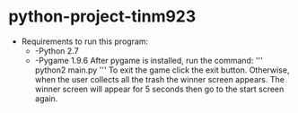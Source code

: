 # python-project-tinm923
* Requirements to run this program:
  * -Python 2.7
  * -Pygame 1.9.6
After pygame is installed, run the command:
'''
python2 main.py
'''
To exit the game click the exit button. Otherwise, when the user collects all the trash the winner screen appears. The winner screen will appear for 5 seconds then go to the start screen again.
